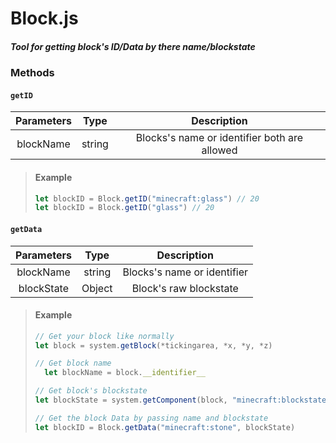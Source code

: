 # Block.js
##### Tool for getting block's ID/Data by there name/blockstate

### Methods
#### `getID`  
| Parameters | Type | Description |
|:------:|:------:|:------:|
| blockName    | string    | Blocks's name or identifier both are allowed |

> #### Example
> ```javascript
> let blockID = Block.getID("minecraft:glass") // 20
> let blockID = Block.getID("glass") // 20
> ```

   

####  `getData`
| Parameters | Type | Description |
|:------:|:------:|:------:|
|    blockName    | string    | Blocks's name or identifier   |
|    blockState    |    Object    |  Block's raw blockstate |

> #### Example
> ```javascript  
> // Get your block like normally
> let block = system.getBlock(*tickingarea, *x, *y, *z)
> 
> // Get block name
> 	let blockName = block.__identifier__
> 
> // Get block's blockstate
> let blockState = system.getComponent(block, "minecraft:blockstate")
> 
> // Get the block Data by passing name and blockstate
> let blockID = Block.getData("minecraft:stone", blockState)
> ```
